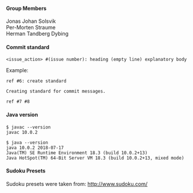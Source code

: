 #### Group Members

Jonas Johan Solsvik  
Per-Morten Straume  
Herman Tandberg Dybing  

#### Commit standard

```
<issue_action> #(issue number): heading (empty line) explanatory body
```

Example:
```
ref #6: create standard

Creating standard for commit messages.

ref #7 #8
```

#### Java version
```
$ javac --version
javac 10.0.2

$ java --version
java 10.0.2 2018-07-17
Java(TM) SE Runtime Environment 18.3 (build 10.0.2+13)
Java HotSpot(TM) 64-Bit Server VM 18.3 (build 10.0.2+13, mixed mode)
```

#### Sudoku Presets
Sudoku presets were taken from: http://www.sudoku.com/

